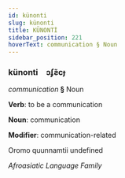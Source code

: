 ```yaml
---
id: künonti
slug: künonti
title: KÜNONTİ
sidebar_position: 221
hoverText: communication § Noun
---
```


### künonti&emsp;<span kind="abugida">ɔʄƨ̃cɟ</span>

*communication* **§** Noun

**Verb**: to be a communication

**Noun**: communication

**Modifier**: communication-related

Oromo quunnamtii undefined

*Afroasiatic Language Family*